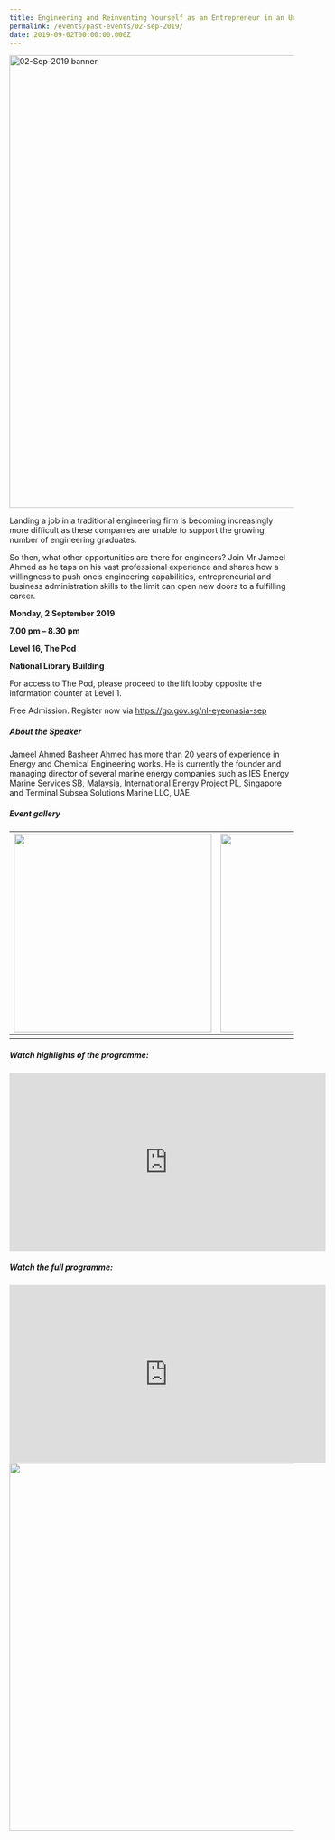 ```yaml
---
title: Engineering and Reinventing Yourself as an Entrepreneur in an Uncertain World
permalink: /events/past-events/02-sep-2019/
date: 2019-09-02T00:00:00.000Z
---
```




<img src="\images\past-events\02-Sep-2019\banner.jpg" alt="02-Sep-2019 banner" style="width:800px;" />

Landing a job in a traditional engineering firm is becoming increasingly more difficult as these companies are unable to support the growing number of engineering graduates.

So then, what other opportunities are there for engineers? Join Mr Jameel Ahmed as he taps on his vast professional experience and shares how a willingness to push one’s engineering capabilities, entrepreneurial and business administration skills to the limit can open new doors to a fulfilling career.

**Monday, 2 September 2019**

**7.00 pm – 8.30 pm**

**Level 16, The Pod**

**National Library Building**

For access to The Pod, please proceed to the lift lobby opposite the information counter at Level 1.

Free Admission. Register now via <https://go.gov.sg/nl-eyeonasia-sep>

 

##### **About the Speaker**

Jameel Ahmed Basheer Ahmed has more than 20 years of experience in Energy and Chemical Engineering works. He is currently the founder and managing director of several marine energy companies such as IES Energy Marine Services SB, Malaysia, International Energy Project PL, Singapore and Terminal Subsea Solutions Marine LLC, UAE.



##### **Event gallery**

| <a href="\images\past-events\02-Sep-2019\image-1.jpg"><img src="\images\past-events\02-Sep-2019\image-1.jpg" style="width:350px;" /></a> | <a href="\images\past-events\02-Sep-2019\image-2.jpg"><img src="\images\past-events\02-Sep-2019\image-2.jpg" style="width:350px;" /></a> |
| ------------------------------------------------------------ | ------------------------------------------------------------ |
|                                                              |                                                              |

#####  **Watch highlights of the programme:** 

<div class="bp-youtube">
<iframe width="560" height="315" src="https://www.youtube.com/embed/xPqpdzwxmWA" frameborder="0" allow="accelerometer; autoplay; encrypted-media; gyroscope; picture-in-picture" allowfullscreen></iframe>
</div>

##### **Watch the full programme:**

<div class="bp-youtube">
<iframe width="560" height="315" src="https://www.youtube.com/embed/BiYT5TyEqK4" frameborder="0" allow="accelerometer; autoplay; encrypted-media; gyroscope; picture-in-picture" allowfullscreen></iframe>
</div>

<img src="\images\past-events\02-Sep-2019\edm.jpg" style="width:650px;" />

